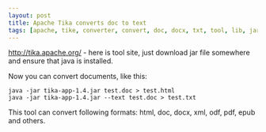 ```yaml
---
layout: post
title: Apache Tika converts doc to text
tags: [apache, tike, converter, convert, doc, docx, txt, tool, lib, jar, java]
---
```


http://tika.apache.org/ - here is tool site, just download jar file somewhere and ensure that java is installed.

Now you can convert documents, like this:

	java -jar tika-app-1.4.jar test.doc > test.html
	java -jar tika-app-1.4.jar --text test.doc > test.txt

This tool can convert following formats: html, doc, docx, xml, odf, pdf, epub and others.
